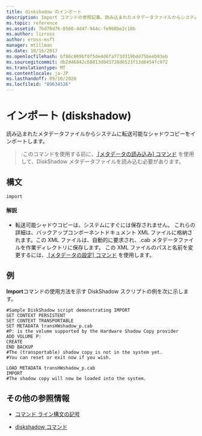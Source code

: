 ```yaml
---
title: diskshadow のインポート
description: Import コマンドの参照記事。読み込まれたメタデータファイルからシステムに転送可能なシャドウコピーをインポートします。
ms.topic: reference
ms.assetid: 7bd78d76-0560-4d47-944c-fe960be2c10b
ms.author: lizross
author: eross-msft
manager: mtillman
ms.date: 10/16/2017
ms.openlocfilehash: bf86c069bf0f5de4d6fa773d319bdd75beeb93eb
ms.sourcegitcommit: db2d46842c68813d043738d6523f13d8454fc972
ms.translationtype: MT
ms.contentlocale: ja-JP
ms.lasthandoff: 09/10/2020
ms.locfileid: "89634526"
---
```

# <a name="import-diskshadow"></a>インポート (diskshadow)

読み込まれたメタデータファイルからシステムに転送可能なシャドウコピーをインポートします。

> :このコマンドを使用する前に、[ [メタデータの読み込み] コマンド](load-metadata.md) を使用して、DiskShadow メタデータファイルを読み込む必要があります。

## <a name="syntax"></a>構文

```
import
```

#### <a name="remarks"></a>解説

- 転送可能シャドウコピーは、システムにすぐには保存されません。 これらの詳細は、バックアップコンポーネントドキュメント XML ファイルに格納されます。この XML ファイルは、自動的に要求され、.cab メタデータファイルを作業ディレクトリに保存します。 この XML ファイルのパスと名前を変更するには、[ [メタデータの設定] コマンド](set-metadata.md) を使用します。

## <a name="examples"></a>例

**Import**コマンドの使用方法を示す DiskShadow スクリプトの例を次に示します。

```
#Sample DiskShadow script demonstrating IMPORT
SET CONTEXT PERSISTENT
SET CONTEXT TRANSPORTABLE
SET METADATA transHWshadow_p.cab
#P: is the volume supported by the Hardware Shadow Copy provider
ADD VOLUME P:
CREATE
END BACKUP
#The (transportable) shadow copy is not in the system yet.
#You can reset or exit now if you wish.

LOAD METADATA transHWshadow_p.cab
IMPORT
#The shadow copy will now be loaded into the system.
```

## <a name="additional-references"></a>その他の参照情報

- [コマンド ライン構文の記号](command-line-syntax-key.md)

- [diskshadow コマンド](diskshadow.md)